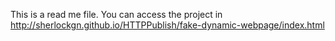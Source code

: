 This is a read me file.
You can access the project in
http://sherlockgn.github.io/HTTPPublish/fake-dynamic-webpage/index.html